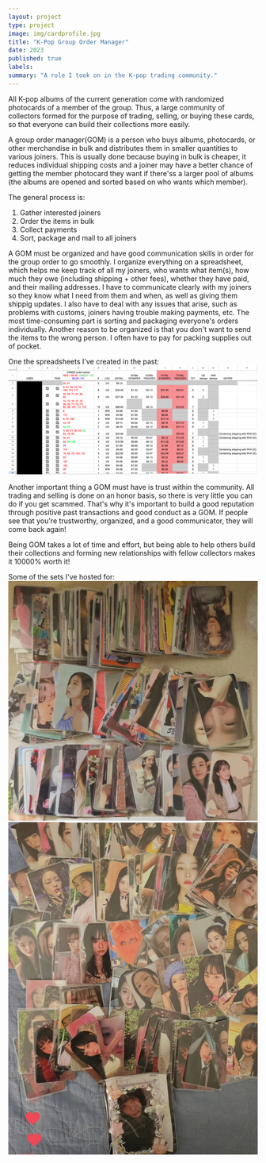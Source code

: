 ```yaml
---
layout: project
type: project
image: img/cardprofile.jpg
title: "K-Pop Group Order Manager"
date: 2023
published: true
labels:
summary: "A role I took on in the K-pop trading community."
---
```


All K-pop albums of the current generation come with randomized photocards of a member of the group.
Thus, a large community of collectors formed for the purpose of trading, selling, or buying these cards,
so that everyone can build their collections more easily. 

A group order manager(GOM) is a person who buys albums, photocards, or other merchandise in bulk and distributes
them in smaller quantities to various joiners. This is usually done because buying in bulk is cheaper, it reduces 
individual shipping costs and a joiner may have a better chance of getting the member photocard they want
if there'ss a larger pool of albums (the albums are opened and sorted based on who wants which member).

The general process is:
  1) Gather interested joiners
  2) Order the items in bulk
  3) Collect payments
  4) Sort, package and mail to all joiners 

A GOM must be organized and have good communication skills in order for the group order to go smoothly. I organize
everything on a spreadsheet, which helps me keep track of all my joiners, who wants what item(s), how much they owe (including 
shipping + other fees), whether they have paid, and their mailing addresses. I have to communicate clearly with my joiners so
they know what I need from them and when, as well as giving them shippig updates. I also have to deal with any issues that arise, 
such as problems with customs, joiners having trouble making payments, etc. The most time-consuming part is sorting and packaging 
everyone's orders individually. Another reason to be organized is that you don't want to send the items to the wrong person. I often
have to pay for packing supplies out of pocket. 

One the spreadsheets I've created in the past:
<img src="../img/spreadsheet.png">

Another important thing a GOM must have is trust within the community. All trading and selling is done on an honor basis, so there is
very little you can do if you get scammed. That's why it's important to build a good reputation through positive past transactions and 
good conduct as a GOM. If people see that you're trustworthy, organized, and a good communicator, they will come back again!

Being GOM takes a lot of time and effort, but being able to help others build their collections and forming new relationships with
fellow collectors makes it 10000% worth it!

Some of the sets I've hosted for:
<img src="../img/card1.jpg"> <img src="../img/card2.jpg">
